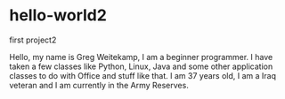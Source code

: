 # hello-world2
first project2

Hello, my name is Greg Weitekamp,
I am a beginner programmer. I have taken a few classes like Python, Linux, Java and some
other application classes to do with Office and stuff like that. I am 37 years old, I 
am a Iraq veteran and I am currently in the Army Reserves.
